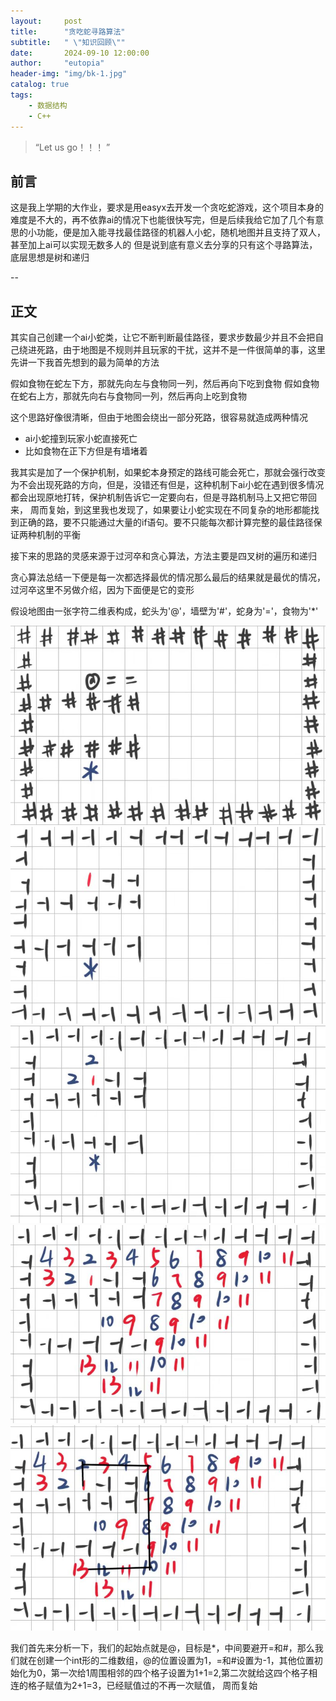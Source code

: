 ```yaml
---
layout:     post
title:      "贪吃蛇寻路算法"
subtitle:   " \"知识回顾\""
date:       2024-09-10 12:00:00
author:     "eutopia"
header-img: "img/bk-1.jpg"
catalog: true
tags:
    - 数据结构
    - C++
---
```


> “Let us go！！！ ”

## 前言

这是我上学期的大作业，要求是用easyx去开发一个贪吃蛇游戏，这个项目本身的难度是不大的，再不依靠ai的情况下也能很快写完，但是后续我给它加了几个有意思的小功能，便是加入能寻找最佳路径的机器人小蛇，随机地图并且支持了双人，甚至加上ai可以实现无数多人的
但是说到底有意义去分享的只有这个寻路算法，底层思想是树和递归

--

## 正文

其实自己创建一个ai小蛇类，让它不断判断最佳路径，要求步数最少并且不会把自己绕进死路，由于地图是不规则并且玩家的干扰，这并不是一件很简单的事，这里先讲一下我首先想到的最为简单的方法

假如食物在蛇左下方，那就先向左与食物同一列，然后再向下吃到食物
假如食物在蛇右上方，那就先向右与食物同一列，然后再向上吃到食物

这个思路好像很清晰，但由于地图会绕出一部分死路，很容易就造成两种情况
- ai小蛇撞到玩家小蛇直接死亡
- 比如食物在正下方但是有墙堵着


我其实是加了一个保护机制，如果蛇本身预定的路线可能会死亡，那就会强行改变为不会出现死路的方向，但是，没错还有但是，这种机制下ai小蛇在遇到很多情况都会出现原地打转，保护机制告诉它一定要向右，但是寻路机制马上又把它带回来，
周而复始，到这里我也发现了，如果要让小蛇实现在不同复杂的地形都能找到正确的路，要不只能通过大量的if语句。要不只能每次都计算完整的最佳路径保证两种机制的平衡

接下来的思路的灵感来源于过河卒和贪心算法，方法主要是四叉树的遍历和递归

贪心算法总结一下便是每一次都选择最优的情况那么最后的结果就是最优的情况，过河卒这里不另做介绍，因为下面便是它的变形

假设地图由一张字符二维表构成，蛇头为'@'，墙壁为'#'，蛇身为'='，食物为'*'




![1](https://github.com/dreameutopia/dreameutopia.github.io/blob/master/img/step1.jpg)
![1](https://github.com/dreameutopia/dreameutopia.github.io/blob/master/img/step2.jpg)
![1](https://github.com/dreameutopia/dreameutopia.github.io/blob/master/img/step3.jpg)
![1](https://github.com/dreameutopia/dreameutopia.github.io/blob/master/img/step4.jpg)
![1](https://github.com/dreameutopia/dreameutopia.github.io/blob/master/img/step5.jpg)

我们首先来分析一下，我们的起始点就是@，目标是*，中间要避开=和#，那么我们就在创建一个int形的二维数组，@的位置设置为1，=和#设置为-1，其他位置初始化为0，第一次给1周围相邻的四个格子设置为1+1=2,第二次就给这四个格子相连的格子赋值为2+1=3，已经赋值过的不再一次赋值，
周而复始



